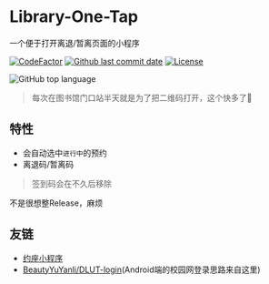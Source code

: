 # Library-One-Tap
一个便于打开离退/暂离页面的小程序

[![CodeFactor](https://www.codefactor.io/repository/github/qhy040404/Library-One-Tap/badge)](https://www.codefactor.io/repository/github/qhy040404/Library-One-Tap)
[![Github last commit date](https://img.shields.io/github/last-commit/qhy040404/Library-One-Tap.svg?label=Updated&logo=github&cacheSeconds=600)](https://github.com/qhy040404/Library-One-Tap/commits)
[![License](https://img.shields.io/github/license/qhy040404/Library-One-Tap.svg?label=License&logo=github&cacheSeconds=2592000)](https://github.com/qhy040404/Library-One-Tap/blob/master/LICENSE)

![GitHub top language](https://img.shields.io/github/languages/top/qhy040404/Library-One-Tap)

> 每次在图书馆门口站半天就是为了把二维码打开，这个快多了:dog:

## 特性
- 会自动选中```进行中```的预约
- 离退码/暂离码

> 签到码会在不久后移除

不是很想整Release，麻烦

## 友链
- [约座小程序](https://github.com/qhy040404/DLUT-library-auto-reservation)
- [BeautyYuYanli/DLUT-login](https://github.com/BeautyYuYanli/DLUT-login)(Android端的校园网登录思路来自这里)
